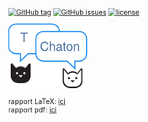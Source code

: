[![GitHub tag](https://img.shields.io/github/tag/paul604/tChaton.svg)](https://github.com/paul604/tChaton/releases)
[![GitHub issues](https://img.shields.io/github/issues/paul604/tChaton.svg)](https://github.com/paul604/tChaton/issues)
[![license](https://img.shields.io/github/license/paul604/tChaton.svg)]()

![logo](rapport/img/logo.png)

rapport LaTeX: [ici](rapport/rapport.tex)   
rapport pdf: [ici](https://paul604.github.io/tChaton/rapport.pdf)
